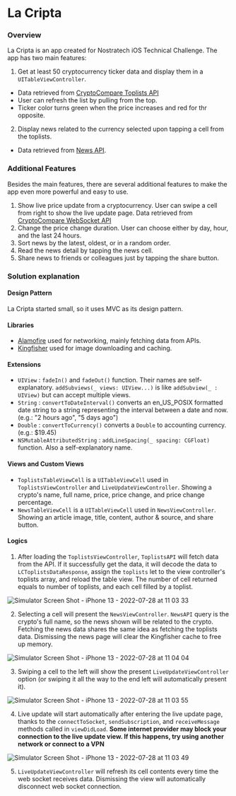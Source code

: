 # La Cripta

### Overview

La Cripta is an app created for Nostratech iOS Technical Challenge. The app has two main features:

1. Get at least 50 cryptocurrency ticker data and display them in a `UITableViewController`.
  - Data retrieved from [CryptoCompare Toplists API](https://min-api.cryptocompare.com/documentation?key=Toplists&cat=topTotalTopTierVolumeEndpointFull)
  - User can refresh the list by pulling from the top.
  - Ticker color turns green when the price increases and red for thr opposite.
  
2. Display news related to the currency selected upon tapping a cell from the toplists.
  - Data retrieved from [News API](https://min-api.cryptocompare.com/documentation?key=News&cat=latestNewsArticlesEndpoint).
  

### Additional Features

Besides the main features, there are several additional features to make the app even more powerful and easy to use.

1. Show live price update from a cryptocurrency. User can swipe a cell from right to show the live update page. Data retrieved from [CryptoCompare WebSocket API](https://min-api.cryptocompare.com/documentation/websockets)
2. Change the price change duration. User can choose either by day, hour, and the last 24 hours.
3. Sort news by the latest, oldest, or in a random order.
4. Read the news detail by tapping the news cell.
5. Share news to friends or colleagues just by tapping the share button.


### Solution explanation

#### Design Pattern

La Cripta started small, so it uses MVC as its design pattern.

#### Libraries
  - [Alamofire](https://github.com/Alamofire/Alamofire.git) used for networking, mainly fetching data from APIs.
  - [Kingfisher](https://github.com/onevcat/Kingfisher.git) used for image downloading and caching.
  
#### Extensions
  - `UIView` : `fadeIn()` and `fadeOut()` function. Their names are self-explanatory. `addSubviews(_ views: UIView...)` is like `addSubview(_ : UIView)` but can accept multiple views.
  - `String` : `convertToDateInterval()` converts an en_US_POSIX formatted date string to a string representing the interval between a date and now. (e.g.: "2 hours ago", "5 days ago")
  - `Double` : `convertToCurrency()` converts a `Double` to accounting currency. (e.g.: $19.45)
  - `NSMutableAttributedString` : `addLineSpacing(_ spacing: CGFloat)` function. Also a self-explanatory name.
  
#### Views and Custom Views
 - `ToplistsTableViewCell` is a `UITableViewCell` used in `ToplistsViewController` and `LiveUpdateViewController`. Showing a crypto's name, full name, price, price change, and price change percentage.
 - `NewsTableViewCell` is a `UITableViewCell` used in `NewsViewController`. Showing an article image, title, content, author & source, and share button.

#### Logics
1. After loading the `ToplistsViewController`, `ToplistsAPI` will fetch data from the API. If it successfully get the data, it will decode the data to `LCToplistsDataResponse`, assign the `toplists` let to the view controller's toplists array, and reload the table view. The number of cell returned equals to number of toplists, and each cell filled by a toplist.

![Simulator Screen Shot - iPhone 13 - 2022-07-28 at 11 03 33](https://user-images.githubusercontent.com/99727731/181418185-08083690-39e7-48cb-8fa3-d49d8dbef233.png)


2. Selecting a cell will present the `NewsViewController`. `NewsAPI` query is the crypto's full name, so the news shown will be related to the crypto. Fetching the news data shares the same idea as fetching the toplists data. Dismissing the news page will clear the Kingfisher cache to free up memory.

![Simulator Screen Shot - iPhone 13 - 2022-07-28 at 11 04 04](https://user-images.githubusercontent.com/99727731/181418094-c6f052e2-06af-4db7-adf5-641fad9bd960.png)

3. Swiping a cell to the left will show the present `LiveUpdateViewController` option (or swiping it all the way to the end left will automatically present it).

![Simulator Screen Shot - iPhone 13 - 2022-07-28 at 11 03 55](https://user-images.githubusercontent.com/99727731/181418211-517412a9-f0f0-420a-b64a-e9ad805bdab1.png)


4. Live update will start automatically after entering the live update page, thanks to the `connectToSocket`, `sendSubscription`, and `receiveMessage` methods called in `viewDidLoad`. **Some internet provider may block your connection to the live update view. If this happens, try using another network or connect to a VPN**

![Simulator Screen Shot - iPhone 13 - 2022-07-28 at 11 03 49](https://user-images.githubusercontent.com/99727731/181418241-7878d03d-e961-4307-bb0b-abafd4525f2e.png)


5. `LiveUpdateViewController` will refresh its cell contents every time the web socket receives data. Dismissing the view will automatically disconnect web socket connection.
